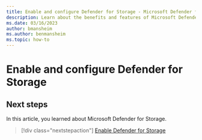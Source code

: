 ```yaml
---
title: Enable and configure Defender for Storage - Microsoft Defender for Cloud
description: Learn about the benefits and features of Microsoft Defender for Storage .
ms.date: 03/16/2023
author: bmansheim
ms.author: benmansheim
ms.topic: how-to
---
```


# Enable and configure Defender for Storage



## Next steps

In this article, you learned about Microsoft Defender for Storage. 

> [!div class="nextstepaction"]
> [Enable Defender for Storage](enable-enhanced-security.md)
